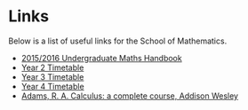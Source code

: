 Links
=====
Below is a list of useful links for the School of Mathematics.

- [2015/2016 Undergraduate Maths Handbook](https://canvas.bham.ac.uk/courses/15321/files/2038792/download?wrap=1)
- [Year 2 Timetable](https://canvas.bham.ac.uk/courses/15321/files/2056300/download?wrap=1)
- [Year 3 Timetable](https://canvas.bham.ac.uk/courses/15321/files/2056304/download?wrap=1)
- [Year 4 Timetable](https://canvas.bham.ac.uk/courses/15321/files/2056347/download?wrap=1)
- [Adams, R. A. Calculus: a complete course, Addison Wesley](http://rjavadi.iut.ac.ir/sites/rjavadi.iut.ac.ir/files//files_course/robert_a._adams_christopher_essex_calculus_a_cbookfi.org_.pdf)